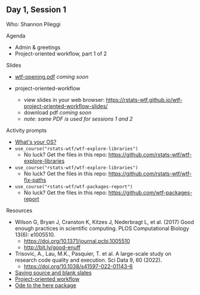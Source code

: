 ## Day 1, Session 1

Who: Shannon Pileggi

Agenda

  * Admin & greetings
  * Project-oriented workflow, part 1 of 2
  
Slides

  * [wtf-opening.pdf]() _coming soon_
  
  * project-oriented-workflow
    - view slides in your web browser: <https://rstats-wtf.github.io/wtf-project-oriented-workflow-slides/>
    - download pdf _coming soon_
    - *note: same PDF is used for sessions 1 and 2*
  
Activity prompts

  * [What's your OS?](https://github.com/rstudio-conf-2020/what-they-forgot/issues/21)
  * `use_course("rstats-wtf/wtf-explore-libraries")`
    - No luck? Get the files in this repo: <https://github.com/rstats-wtf/wtf-explore-libraries>
  * `use_course("rstats-wtf/wtf-explore-libraries")`
    - No luck? Get the files in this repo: <https://github.com/rstats-wtf/wtf-fix-paths>
  * `use_course("rstats-wtf/wtf-packages-report")`
    - No luck? Get the files in this repo: <https://github.com/wtf-packages-report>


Resources

  * Wilson G, Bryan J, Cranston K, Kitzes J, Nederbragt L, et al. (2017) Good enough practices in scientific computing. PLOS Computational Biology 13(6): e1005510.
    - <https://doi.org/10.1371/journal.pcbi.1005510>
    - <http://bit.ly/good-enuff>
 * Trisovic, A., Lau, M.K., Pasquier, T. et al. A large-scale study on research 
 code quality and execution. Sci Data 9, 60 (2022).  
   - <https://doi.org/10.1038/s41597-022-01143-6>
  * [Saving source and blank slates](https://whattheyforgot.org/save-source.html)
  * [Project-oriented workflow](https://whattheyforgot.org/project-oriented-workflow.html)
  * [Ode to the here package](https://github.com/jennybc/here_here#readme)
